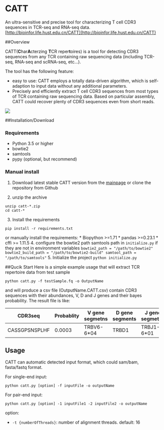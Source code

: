 # CATT
An ultra-sensitive and precise tool for characterizing T cell CDR3 sequences in TCR-seq and RNA-seq data. [http://bioinfor.life.hust.edu.cn/CATT](http://bioinfor.life.hust.edu.cn/CATT)



##Overview

CATT(**C**har**A**cterzing **T**CR reper**t**oires) is a tool for detecting CDR3 sequences from any TCR containing raw sequencing data (including TCR-seq, RNA-seq and scRNA-seq, etc...). 

The tool has the following feature:
* easy to use: CATT employs a totally data-driven algorithm, which is self-adaption to input data without any additional parameters.
* Precisely and efficiently extract T cell CDR3 sequences from most types of TCR containing raw sequencing data. Based on particular assembly, CATT could recover plenty of CDR3 sequences even from short reads.




![](http://23.106.150.157/liuchengjiantu.jpg)


##Installation/Download

### Requirements


* Python 3.5 or higher
* bowtie2
* samtools
* pypy (optional, but recommend)

### Manual install
1. Download latest stable CATT version from the [mainpage](http://23.106.150.157/CATT_1.0.zip) or clone the repository from Github

2. unzip the archive 
```
unzip catt-*.zip
cd catt-*
```
3. Install the requirements 
``` 
pip install -r requirements.txt
``` 
or manually install the requirements:
    * Biopython >=1.71
    * pandas >=0.23.1
    * cffi >= 1.11.5
4. configure the bowtie2 path samtools path in `initialize.py` if they are not in environment variables 
    ```
    bowtie2_path = "/path/to/bowtie2"
    bowtie2_build_path = "/path/to/bowtie2-build"
    samtool_path = "/path/to/samtools"
    ```
5. Initialize the project 
    ```
    python initialize.py
    ```




##Qucik Start
Here is a simple example usage that will extract TCR repertoire data from test sample
```
python catt.py -f testSample.fq -o OutputName
```
and will produce a csv file (OutputName.CATT.csv) contain CDR3 sequences with their abundances, V, D and J genes and their bayes probability. The result file is like:

| CDR3seq | Probablity | V gene segmetns | D gene segments | J gene segmetns | Frequency |
| --- | --- | --- | --- | --- | --- |
| CASSGPSNSPLHF |0.0003 | TRBV6-6*04 | TRBD1 | TRBJ1-6*01 |14 |  

## Usage
CATT can automatic detected input format, which could sam/bam, fasta/fastq format.

For single-end input:
```
python catt.py [option] -f inputFile -o outputName
```

For pair-end input:
```
python catt.py [option] -1 inputFile1 -2 inputFile2 -o outputName
```


option:
* `-t {numberOfThreads}`: number of alignment threads. default: 16